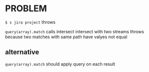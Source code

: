 # PROBLEM
`$ s jira project` throws

`query(array).match` calls intersect
intersect with two streams throws because two matches with same path have valyes not equal

## alternative
`query(array).match` should apply query on each result
